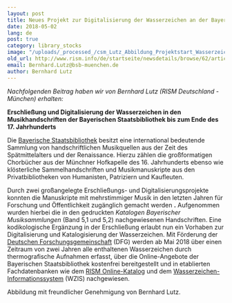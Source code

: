 ```yaml
---
layout: post
title: Neues Projekt zur Digitalisierung der Wasserzeichen an der Bayerischen Staatsbibliothek
date: 2018-05-02
lang: de
post: true
category: library_stocks
image: "/uploads/_processed_/csm_Lutz_Abbildung_Projektstart_Wasserzeichen_M_02_95acceb577.jpg"
old_url: http://www.rism.info/de/startseite/newsdetails/browse/62/article/64/new-watermark-digitization-project-at-the-bavarian-state-library.html
email: Bernhard.Lutz@bsb-muenchen.de
author: Bernhard Lutz
---
```



_Nachfolgenden Beitrag haben wir von Bernhard Lutz (RISM Deutschland - München) erhalten:_

**Erschließung und Digitalisierung der Wasserzeichen in den Musikhandschriften der Bayerischen Staatsbibliothek bis zum Ende des 17. Jahrhunderts**

Die [Bayerische Staatsbibliothek](https://www.bsb-muenchen.de/) besitzt eine international bedeutende Sammlung von handschriftlichen Musikquellen aus der Zeit des Spätmittelalters und der Renaissance. Hierzu zählen die großformatigen Chorbücher aus der Münchner Hofkapelle des 16. Jahrhunderts ebenso wie klösterliche Sammelhandschriften und Musikmanuskripte aus den Privatbibliotheken von Humanisten, Patriziern und Kaufleuten.

Durch zwei großangelegte Erschließungs- und Digitalisierungsprojekte konnten die Manuskripte mit mehrstimmiger Musik in den letzten Jahren für Forschung und Öffentlichkeit zugänglich gemacht werden **.** Aufgenommen wurden hierbei die in den gedruckten _Katalogen Bayerischer Musiksammlungen_ (Band 5,1 und 5,2) nachgewiesenen Handschriften. Eine kodikologische Ergänzung in der Erschließung erlaubt nun ein Vorhaben zur Digitalisierung und Katalogisierung der Wasserzeichen. Mit Förderung der [Deutschen Forschungsgemeinschaft](http://www.dfg.de/) (DFG) werden ab Mai 2018 über einen Zeitraum von zwei Jahren alle enthaltenen Wasserzeichen durch thermografische Aufnahmen erfasst, über die Online-Angebote der Bayerischen Staatsbibliothek kostenfrei bereitgestellt und in etablierten Fachdatenbanken wie dem [RISM Online-Katalog](https://opac.rism.info/metaopac/start.do?View=rism) und dem [Wasserzeichen-Informationssystem](https://www.wasserzeichen-online.de/wzis/index.php) (WZIS) nachgewiesen.



Abbildung mit freundlicher Genehmigung von Bernhard Lutz.



<script type="text/javascript">var switchTo5x=true;</script><script type="text/javascript" src="http://w.sharethis.com/button/buttons.js"></script><script type="text/javascript">stLight.options({publisher: "9b601438-1ce1-49d8-bfd7-9cff5df54c17", doNotHash: false, doNotCopy: false, hashAddressBar: false});</script>